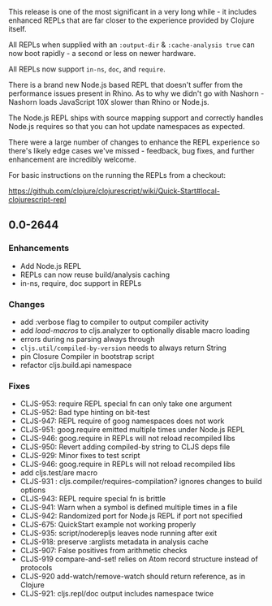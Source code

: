 
This release is one of the most significant in a very long while - it includes 
enhanced REPLs that are far closer to the experience provided by Clojure 
itself. 

All REPLs when supplied with an `:output-dir` & `:cache-analysis true` can 
now boot rapidly - a second or less on newer hardware. 

All REPLs now support `in-ns`, `doc`, and `require`. 

There is a brand new Node.js based REPL that doesn't suffer from the performance 
issues present in Rhino. As to why we didn't go with Nashorn - Nashorn loads 
JavaScript 10X slower than Rhino or Node.js. 

The Node.js REPL ships with source mapping support and correctly handles 
Node.js requires so that you can hot update namespaces as expected. 

There were a large number of changes to enhance the REPL experience so 
there's likely edge cases we've missed - feedback, bug fixes, and further 
enhancement are incredibly welcome. 

For basic instructions on the running the REPLs from a checkout: 

https://github.com/clojure/clojurescript/wiki/Quick-Start#local-clojurescript-repl 

## 0.0-2644 

### Enhancements 
* Add Node.js REPL 
* REPLs can now reuse build/analysis caching 
* in-ns, require, doc support in REPLs 

### Changes 
* add :verbose flag to compiler to output compiler activity 
* add *load-macros* to cljs.analyzer to optionally disable macro loading 
* errors during ns parsing always through 
* `cljs.util/compiled-by-version` needs to always return String 
* pin Closure Compiler in bootstrap script 
* refactor cljs.build.api namespace 

### Fixes 
* CLJS-953: require REPL special fn can only take one argument 
* CLJS-952: Bad type hinting on bit-test 
* CLJS-947: REPL require of goog namespaces does not work 
* CLJS-951: goog.require emitted multiple times under Node.js REPL 
* CLJS-946: goog.require in REPLs will not reload recompiled libs 
* CLJS-950: Revert adding compiled-by string to CLJS deps file 
* CLJS-929: Minor fixes to test script 
* CLJS-946: goog.require in REPLs will not reload recompiled libs 
* add cljs.test/are macro 
* CLJS-931 : cljs.compiler/requires-compilation? ignores changes to 
build options 
* CLJS-943: REPL require special fn is brittle 
* CLJS-941: Warn when a symbol is defined multiple times in a file 
* CLJS-942: Randomized port for Node.js REPL if port not specified 
* CLJS-675: QuickStart example not working properly 
* CLJS-935: script/noderepljs leaves node running after exit 
* CLJS-918: preserve :arglists metadata in analysis cache 
* CLJS-907: False positives from arithmetic checks 
* CLJS-919 compare-and-set! relies on Atom record structure instead of protocols 
* CLJS-920 add-watch/remove-watch should return reference, as in Clojure 
* CLJS-921: cljs.repl/doc output includes namespace twice 